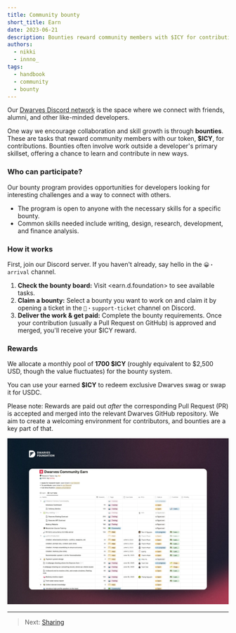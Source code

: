 ```yaml
---
title: Community bounty
short_title: Earn
date: 2023-06-21
description: Bounties reward community members with $ICY for contributing work that helps developers expand their skills beyond their usual focus.
authors: 
  - nikki
  - innno_
tags: 
  - handbook
  - community
  - bounty
---
```


Our [Dwarves Discord network](discord.md) is the space where we connect with friends, alumni, and other like-minded developers.

One way we encourage collaboration and skill growth is through **bounties**. These are tasks that reward community members with our token, **$ICY**, for contributions. Bounties often involve work outside a developer's primary skillset, offering a chance to learn and contribute in new ways.

### Who can participate?

Our bounty program provides opportunities for developers looking for interesting challenges and a way to connect with others.

* The program is open to anyone with the necessary skills for a specific bounty.
* Common skills needed include writing, design, research, development, and finance analysis.

### How it works

First, join our Discord server. If you haven't already, say hello in the `😀・arrival` channel.

1. **Check the bounty board:** Visit <earn.d.foundation> to see available tasks.
2. **Claim a bounty:** Select a bounty you want to work on and claim it by opening a ticket in the `⁠🎫・support-ticket` channel on Discord.
3. **Deliver the work & get paid:** Complete the bounty requirements. Once your contribution (usually a Pull Request on GitHub) is approved and merged, you'll receive your $ICY reward.

### Rewards

We allocate a monthly pool of **1700 $ICY** (roughly equivalent to $2,500 USD, though the value fluctuates) for the bounty system.

You can use your earned **$ICY** to redeem exclusive Dwarves swag or swap it for USDC.

Please note: Rewards are paid out *after* the corresponding Pull Request (PR) is accepted and merged into the relevant Dwarves GitHub repository. We aim to create a welcoming environment for contributors, and bounties are a key part of that.

![Dwarves Foundation Community Bounty Program](assets/community-bounty-program.webp)

---

> Next: [Sharing](sharing.md)
